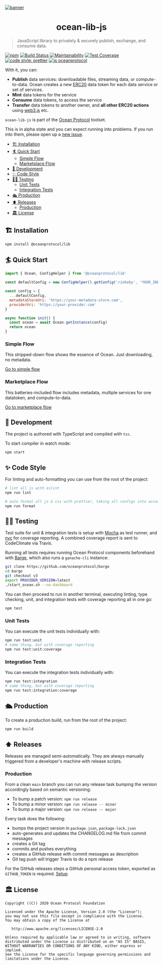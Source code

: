 [![banner](https://raw.githubusercontent.com/oceanprotocol/art/master/github/repo-banner%402x.png)](https://oceanprotocol.com)

<h1 align="center">ocean-lib-js</h1>

> JavaScript library to privately & securely publish, exchange, and consume data.

[![npm](https://img.shields.io/npm/v/@oceanprotocol/lib.svg)](https://www.npmjs.com/package/@oceanprotocol/lib)
[![Build Status](https://travis-ci.com/oceanprotocol/ocean-lib-js.svg?token=soMi2nNfCZq19zS1Rx4i&branch=main)](https://travis-ci.com/oceanprotocol/ocean-lib-js)
[![Maintainability](https://api.codeclimate.com/v1/badges/58a59c9029ac615acadc/maintainability)](https://codeclimate.com/repos/5f521329523d1e017600e2ae/maintainability)
[![Test Coverage](https://api.codeclimate.com/v1/badges/58a59c9029ac615acadc/test_coverage)](https://codeclimate.com/repos/5f521329523d1e017600e2ae/test_coverage)
[![code style: prettier](https://img.shields.io/badge/code_style-prettier-7b1173.svg?style=flat-square)](https://github.com/prettier/prettier)
[![js oceanprotocol](https://img.shields.io/badge/js-oceanprotocol-7b1173.svg)](https://github.com/oceanprotocol/eslint-config-oceanprotocol)

With it, you can:

- **Publish** data services: downloadable files, streaming data, or compute-to-data.
  Ocean creates a new [ERC20](https://github.com/ethereum/EIPs/blob/7f4f0377730f5fc266824084188cc17cf246932e/EIPS/eip-20.md)
  data token for each data service or set of services.
- **Mint** data tokens for the service
- **Consume** data tokens, to access the service
- **Transfer** data tokens to another owner, and **all other ERC20 actions**
  using [web3.js](https://web3js.readthedocs.io/en/v1.2.9/web3-eth-contract.html) etc.

`ocean-lib-js` is part of the [Ocean Protocol](https://oceanprotocol.com) toolset.

This is in alpha state and you can expect running into problems. If you run into them, please open up a [new issue](/issues).

- [🏗 Installation](#-installation)
- [🏄 Quick Start](#-quick-start)
  - [Simple Flow](#simple-flow)
  - [Marketplace Flow](#marketplace-flow)
- [🦑 Development](#-development)
- [✨ Code Style](#-code-style)
- [👩‍🔬 Testing](#-testing)
  - [Unit Tests](#unit-tests)
  - [Integration Tests](#integration-tests)
- [🛳 Production](#-production)
- [⬆️ Releases](#️-releases)
  - [Production](#production)
- [🏛 License](#-license)

## 🏗 Installation

```bash
npm install @oceanprotocol/lib
```

## 🏄 Quick Start

```js
import { Ocean, ConfigHelper } from '@oceanprotocol/lib'

const defaultConfig = new ConfigHelper().getConfig('rinkeby', 'YOUR_INFURA_PROJECT_ID')

const config = {
  ...defaultConfig,
  metadataStoreUri: 'https://your-metadata-store.com',
  providerUri: 'https://your-provider.com'
}

async function init() {
  const ocean = await Ocean.getInstance(config)
  return ocean
}
```

### Simple Flow

This stripped-down flow shows the essence of Ocean. Just downloading, no metadata.

[Go to simple flow](docs/README_simple_flow.md)

### Marketplace Flow

This batteries-included flow includes metadata, multiple services for one datatoken, and compute-to-data.

[Go to marketplace flow](docs/README_marketplace_flow.md)

## 🦑 Development

The project is authored with TypeScript and compiled with `tsc`.

To start compiler in watch mode:

```bash
npm start
```

## ✨ Code Style

For linting and auto-formatting you can use from the root of the project:

```bash
# lint all js with eslint
npm run lint

# auto format all js & css with prettier, taking all configs into account
npm run format
```

## 👩‍🔬 Testing

Test suite for unit & integration tests is setup with [Mocha](https://mochajs.org) as test runner, and [nyc](https://github.com/istanbuljs/nyc) for coverage reporting. A combined coverage report is sent to CodeClimate via Travis.

Running all tests requires running Ocean Protocol components beforehand with [Barge](https://github.com/oceanprotocol/barge), which also runs a `ganache-cli` instance:

```bash
git clone https://github.com/oceanprotocol/barge
cd barge
git checkout v3
export PROVIDER_VERSION=latest
./start_ocean.sh --no-dashboard
```

You can then proceed to run in another terminal, executing linting, type checking, unit, and integration tests with coverage reporting all in one go:

```bash
npm test
```

### Unit Tests

You can execute the unit tests individually with:

```bash
npm run test:unit
# same thing, but with coverage reporting
npm run test:unit:coverage
```

### Integration Tests

You can execute the integration tests individually with:

```bash
npm run test:integration
# same thing, but with coverage reporting
npm run test:integration:coverage
```

## 🛳 Production

To create a production build, run from the root of the project:

```bash
npm run build
```

## ⬆️ Releases

Releases are managed semi-automatically. They are always manually triggered from a developer's machine with release scripts.

### Production

From a clean `main` branch you can run any release task bumping the version accordingly based on semantic versioning:

- To bump a patch version: `npm run release`
- To bump a minor version: `npm run release -- minor`
- To bump a major version: `npm run release -- major`

Every task does the following:

- bumps the project version in `package.json`, `package-lock.json`
- auto-generates and updates the CHANGELOG.md file from commit messages
- creates a Git tag
- commits and pushes everything
- creates a GitHub release with commit messages as description
- Git tag push will trigger Travis to do a npm release

For the GitHub releases steps a GitHub personal access token, exported as `GITHUB_TOKEN` is required. [Setup](https://github.com/release-it/release-it#github-releases)

## 🏛 License

```
Copyright ((C)) 2020 Ocean Protocol Foundation

Licensed under the Apache License, Version 2.0 (the "License");
you may not use this file except in compliance with the License.
You may obtain a copy of the License at

   http://www.apache.org/licenses/LICENSE-2.0

Unless required by applicable law or agreed to in writing, software
distributed under the License is distributed on an "AS IS" BASIS,
WITHOUT WARRANTIES OR CONDITIONS OF ANY KIND, either express or implied.
See the License for the specific language governing permissions and
limitations under the License.
```
